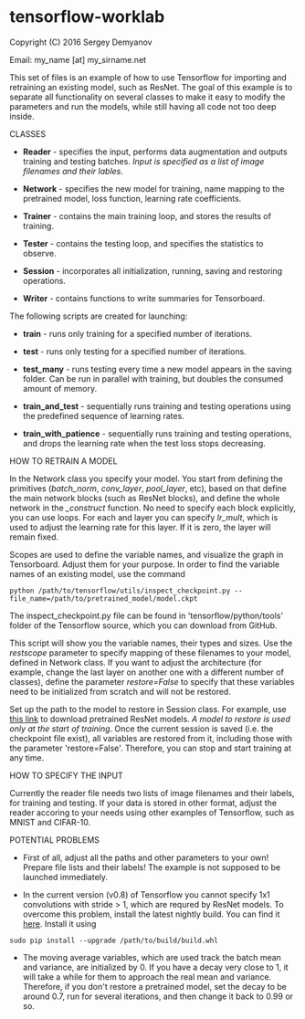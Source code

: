 # tensorflow-worklab
Copyright (C) 2016 Sergey Demyanov

Email: my_name [at] my_sirname.net

This set of files is an example of how to use Tensorflow for importing and retraining an existing model, such as ResNet. The goal of this example is to separate all functionality on several classes to make it easy to modify the parameters and run the models, while still having all code not too deep inside. 

CLASSES

- **Reader** - specifies the input, performs data augmentation and outputs training and testing batches. *Input is specified as a list of image filenames and their lables.*

- **Network** - specifies the new model for training, name mapping to the pretrained model, loss function, learning rate coefficients.

- **Trainer** - contains the main training loop, and stores the results of training.

- **Tester** - contains the testing loop, and specifies the statistics to observe.

- **Session** - incorporates all initialization, running, saving and restoring operations.

- **Writer** - contains functions to write summaries for Tensorboard.

The following scripts are created for launching:

- **train** - runs only training for a specified number of iterations.

- **test** - runs only testing for a specified number of iterations.

- **test_many** - runs testing every time a new model appears in the saving folder. Can be run in parallel with training, but doubles the consumed amount of memory.

- **train_and_test** - sequentially runs training and testing operations using the predefined sequence of learning rates.

- **train_with_patience** - sequentially runs training and testing operations, and drops the learning rate when the test loss stops decreasing.


HOW TO RETRAIN A MODEL

In the Network class you specify your model. You start from defining the primitives (*batch_norm*, *conv_layer*, *pool_layer*, etc), based on that define the main network blocks (such as ResNet blocks), and define the whole network in the *_construct* function. No need to specify each block explicitly, you can use loops. For each and layer you can specify *lr_mult*, which is used to adjust the learning rate for this layer. If it is zero, the layer will remain fixed. 

Scopes are used to define the variable names, and visualize the graph in Tensorboard. Adjust them for your purpose. In order to find the variable names of an existing model, use the command
```
python /path/to/tensorflow/utils/inspect_checkpoint.py --file_name=/path/to/pretrained_model/model.ckpt
```
The inspect_checkpoint.py file can be found in 'tensorflow/python/tools' folder of the Tensorflow source, which you can download from GitHub.

This script will show you the variable names, their types and sizes. Use the *restscope* parameter to specify mapping of these filenames to your model, defined in Network class. If you want to adjust the architecture (for example, change the last layer on another one with a different number of classes), define the parameter *restore=False* to specify that these variables need to be initialized from scratch and will not be restored.

Set up the path to the model to restore in Session class. For example, use [this link](https://raw.githubusercontent.com/ry/tensorflow-resnet/master/data/tensorflow-resnet-pretrained-20160509.tar.gz.torrent) to download pretrained ResNet models. *A model to restore is used only at the start of training*. Once the current session is saved (i.e. the checkpoint file exist), all variables are restored from it, including those with the parameter 'restore=False'. Therefore, you can stop and start training at any time.

HOW TO SPECIFY THE INPUT

Currently the reader file needs two lists of image filenames and their labels, for training and testing. If your data is stored in other format, adjust the reader accoring to your needs using other examples of Tensorflow, such as MNIST and CIFAR-10.

POTENTIAL PROBLEMS

- First of all, adjust all the paths and other parameters to your own! Prepare file lists and their labels! The example is not supposed to be launched immediately.

- In the current version (v0.8) of Tensorflow you cannot specify 1x1 convolutions with stride > 1, which are requred by ResNet models. To overcome this problem, install the latest nightly build. You can find it [here](ci.tensorflow.org/view/Nightly/job/nigntly-matrix-linux-gpu). Install it using
```
sudo pip install --upgrade /path/to/build/build.whl
```

- The moving average variables, which are used track the batch mean and variance, are initialized by 0. If you have a decay very close to 1, it will take a while for them to approach the real mean and variance. Therefore, if you don't restore a pretrained model, set the decay to be around 0.7, run for several iterations, and then change it back to 0.99 or so.
